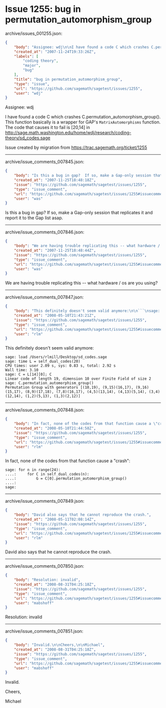 # Issue 1255: bug in permutation_automorphism_group

archive/issues_001255.json:
```json
{
    "body": "Assignee: wdj\n\nI have found a code C which crashes C.permutation_automorphism_group().\nThis function basically is a wrapper for GAP's `MatrixAutomorphisms` \nfunction. The code that causes it to fail is [20,14] in\nhttp://sage.math.washington.edu/home/wdj/research/coding-theory/sd_codes.sage\n\nIssue created by migration from https://trac.sagemath.org/ticket/1255\n\n",
    "created_at": "2007-11-24T19:33:26Z",
    "labels": [
        "coding theory",
        "major",
        "bug"
    ],
    "title": "bug in permutation_automorphism_group",
    "type": "issue",
    "url": "https://github.com/sagemath/sagetest/issues/1255",
    "user": "wdj"
}
```
Assignee: wdj

I have found a code C which crashes C.permutation_automorphism_group().
This function basically is a wrapper for GAP's `MatrixAutomorphisms` 
function. The code that causes it to fail is [20,14] in
http://sage.math.washington.edu/home/wdj/research/coding-theory/sd_codes.sage

Issue created by migration from https://trac.sagemath.org/ticket/1255





---

archive/issue_comments_007845.json:
```json
{
    "body": "Is this a bug in gap?  If so, make a Gap-only session that replicates it and report it to the Gap list asap.",
    "created_at": "2007-11-25T18:48:18Z",
    "issue": "https://github.com/sagemath/sagetest/issues/1255",
    "type": "issue_comment",
    "url": "https://github.com/sagemath/sagetest/issues/1255#issuecomment-7845",
    "user": "was"
}
```

Is this a bug in gap?  If so, make a Gap-only session that replicates it and report it to the Gap list asap.



---

archive/issue_comments_007846.json:
```json
{
    "body": "We are having trouble replicating this -- what hardware / os are you using?",
    "created_at": "2007-11-25T18:48:44Z",
    "issue": "https://github.com/sagemath/sagetest/issues/1255",
    "type": "issue_comment",
    "url": "https://github.com/sagemath/sagetest/issues/1255#issuecomment-7846",
    "user": "was"
}
```

We are having trouble replicating this -- what hardware / os are you using?



---

archive/issue_comments_007847.json:
```json
{
    "body": "This definitely doesn't seem valid anymore:\n\n```\nsage: load /Users/rlmill/Desktop/sd_codes.sage\nsage: time L = self_dual_codes(20)\nCPU times: user 2.09 s, sys: 0.83 s, total: 2.92 s\nWall time: 3.10\nsage: C = L[14][0]; C\nLinear code of length 19, dimension 10 over Finite Field of size 2\nsage: C.permutation_automorphism_group()\nPermutation Group with generators [(10,19), (9,15)(16,17), (9,16)(15,17), (8,9)(17,18), (7,8)(16,17), (4,5)(13,14), (4,13)(5,14), (3,4)(12,14), (1,2)(5,13), (1,3)(2,12)]\n```\n",
    "created_at": "2008-05-10T21:43:21Z",
    "issue": "https://github.com/sagemath/sagetest/issues/1255",
    "type": "issue_comment",
    "url": "https://github.com/sagemath/sagetest/issues/1255#issuecomment-7847",
    "user": "rlm"
}
```

This definitely doesn't seem valid anymore:

```
sage: load /Users/rlmill/Desktop/sd_codes.sage
sage: time L = self_dual_codes(20)
CPU times: user 2.09 s, sys: 0.83 s, total: 2.92 s
Wall time: 3.10
sage: C = L[14][0]; C
Linear code of length 19, dimension 10 over Finite Field of size 2
sage: C.permutation_automorphism_group()
Permutation Group with generators [(10,19), (9,15)(16,17), (9,16)(15,17), (8,9)(17,18), (7,8)(16,17), (4,5)(13,14), (4,13)(5,14), (3,4)(12,14), (1,2)(5,13), (1,3)(2,12)]
```




---

archive/issue_comments_007848.json:
```json
{
    "body": "In fact, none of the codes from that function cause a \"crash\":\n\n```\nsage: for n in range(24):\n....:     for C in self_dual_codes(n):\n....:         G = C[0].permutation_automorphism_group()\n....:         \nsage: \n```\n",
    "created_at": "2008-05-10T21:44:58Z",
    "issue": "https://github.com/sagemath/sagetest/issues/1255",
    "type": "issue_comment",
    "url": "https://github.com/sagemath/sagetest/issues/1255#issuecomment-7848",
    "user": "rlm"
}
```

In fact, none of the codes from that function cause a "crash":

```
sage: for n in range(24):
....:     for C in self_dual_codes(n):
....:         G = C[0].permutation_automorphism_group()
....:         
sage: 
```




---

archive/issue_comments_007849.json:
```json
{
    "body": "David also says that he cannot reproduce the crash.",
    "created_at": "2008-05-11T02:08:14Z",
    "issue": "https://github.com/sagemath/sagetest/issues/1255",
    "type": "issue_comment",
    "url": "https://github.com/sagemath/sagetest/issues/1255#issuecomment-7849",
    "user": "rlm"
}
```

David also says that he cannot reproduce the crash.



---

archive/issue_comments_007850.json:
```json
{
    "body": "Resolution: invalid",
    "created_at": "2008-08-31T04:25:18Z",
    "issue": "https://github.com/sagemath/sagetest/issues/1255",
    "type": "issue_comment",
    "url": "https://github.com/sagemath/sagetest/issues/1255#issuecomment-7850",
    "user": "mabshoff"
}
```

Resolution: invalid



---

archive/issue_comments_007851.json:
```json
{
    "body": "Invalid.\n\nCheers,\n\nMichael",
    "created_at": "2008-08-31T04:25:18Z",
    "issue": "https://github.com/sagemath/sagetest/issues/1255",
    "type": "issue_comment",
    "url": "https://github.com/sagemath/sagetest/issues/1255#issuecomment-7851",
    "user": "mabshoff"
}
```

Invalid.

Cheers,

Michael
